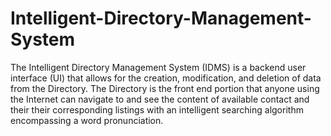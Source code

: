 # Intelligent-Directory-Management-System
The Intelligent Directory Management System (IDMS) is a backend user interface (UI) that allows for the creation, modification, and deletion of data from the Directory. The Directory is the front end portion that anyone using the Internet can navigate to and see the content of available contact and their their corresponding listings with an intelligent searching algorithm encompassing a word pronunciation.

